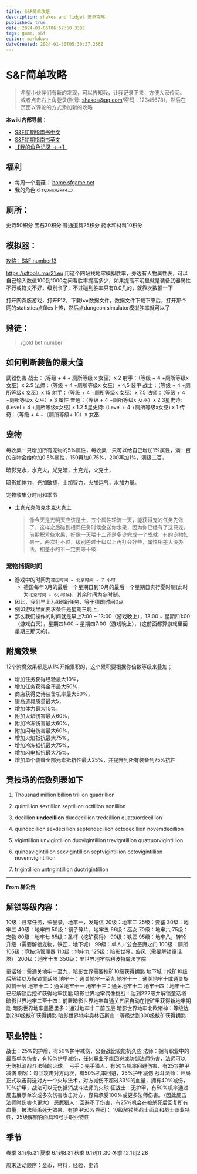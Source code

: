 ```yaml
---
title: S&F简单攻略
description: shakes and fidget 简单攻略
published: true
date: 2024-03-06T06:57:50.339Z
tags: game, s&f
editor: markdown
dateCreated: 2024-01-30T05:30:37.266Z
---
```


# S&F简单攻略
> 希望小伙伴们有新的发现，可以告知我，让我记录下来，方便大家传阅。
> 或者点击右上角登录(账号: shakes@qq.com/密码：12345678)，然后在页面以评论的方式添加新的攻略

**本wiki内部导航**：
- [S&F初期指南书中文](/personal/s-f/learningsf)
- [S&F初期指南书英文](/personal/s-f/learningsf_en)
- [【我的角色记录 →→】](/personal/s-f/mine-record)
 

## 福利
- 每周一个蘑菇： [home.sfgame.net](https://home.sfgame.net/#/stats/rankings/heroes/)
- 我的角色id `tQDwKW2k#413`
## 厕所：

史诗50积分 宝石30积分  普通道具25积分 药水和材料10积分

## 模拟器：
[攻略：S&F number13](https://en.number13.de/tag/shakes-and-fidget/)

https://sftools.mar21.eu 用这个网站找地牢模拟胜率，旁边有人物属性表，可以自己输入数值100到1000之间看胜率提高多少，如果提高不明显就是装备武器属性不行或符文不好，级别卡了，不过碰到胜率只有0.0几的，就靠次数推一下

打开网页版游戏，打开F12，下载har数据文件，数据文件下载下来后，打开那个网的statistics点files上传，然后点dungeon simulator模拟胜率就可以了

## 赌徒：

> /gold bet number



## 如何判断装备的最大值

武器伤害
战士：（等级 + 4 + 厕所等级 x 女巫）x 2
射手：（等级 + 4 +厕所等级x 女巫）x 2.5
法师：（等级 + 4 +厕所等级x 女巫）x 4,5
装甲
战士：（等级 + 4 +厕所等级x 女巫）x 15
射手：（等级 + 4 +厕所等级x 女巫）x 7.5
法师：（等级 + 4 +厕所等级x 女巫）x 3
属性
普通：（等级 + 4 +厕所等级x 女巫）x 2
3星史诗: (Level + 4 +厕所等级x女巫) x 1.2
5星史诗: (Level + 4 +厕所等级x女巫) x 1
传奇：（等级 + 4 +（厕所等级+ 10）x 女巫

## 宠物

每收集一只增加所有宠物的5%属性，每收集一只可以给自己增加1%属性，满一百的宠物会给你加0.5%属性，150再加0.75%，200再加1%，满级二百，

暗影克水，水克火，光克暗，土克光，火克土，

暗影加体力，光加敏捷，土加智力，火加运气，水加力量。

宠物收集分时间和季节

* 土克光克暗克水克火克土

  > 像今天是光明天应该是土，五个属性轮流一天，能获得宠的任务先做了，这样之后碰到相同任务时候会送你水果，因为你已经有了这只宠，前期积累些水果，好像一天喂十二还是多少完成一个成就，有的宠物如果一，两次打不过，级别差过十级以上再打会好些，属性相差大没办法，相差小的不一定要等十级

### 宠物捕捉时间
- 游戏中的时间为`德国时间 = 北京时间 - 7 小时 `
  - 德国每年3月的最后一个星期日到10月的最后一个星期日实行夏时制(此时为`北京时间 - 6小时候`)，其余时间为冬时制。
- 因此，我们早上7点刷新任务，等于德国时间0点
- 例如游戏里面要求条件是星期三晚上，
- 那么我们操作的时间就是早上7:00 ~ 13:00（游戏晚上），13:00 ~ 星期四1:00（游戏白天），星期四1:00 ~ 星期四7:00（游戏晚上），{这前面都算游戏里面星期三那天的}。

## 附魔效果

12个附魔效果都是从1%开始累积的，这个累积要根据你倍数等级来叠加；

* 增加任务获得经验最大10%，
* 增加任务获得金币最大50%，
* 商店获得史诗装备机率最大50%，
* 提高道具质量最大5，
* 增加体力最大15%，
* 附加火焰伤害最大60%，
* 附加冷冻伤害最大60%，
* 附加闪电伤害最大60%，
* 增加火焰抵抗最大75%，
* 增加冷冻抵抗最大75%，
* 增加闪电抵抗最大75%，
* 增加单个装备全部元素抵抗性最大25%，并提升到所有装备到75%抗性

## **竞技场的倍数列表如下** 

1. Thousnad million  billion   trillion   quadrillion  

2. quintillion sextillion  septillion  octillion  nonillion  

3. decillion  **undecillion**  duodecillion  tredcillion  quattuordecillion  

4. quindecillion  sexdecillion   septendecillion  octodecillion  novemdecillion  
5. vigintillion  unvigintillion   duovigintillion  trevigntillion  quattuorvigintillion  
6. quinqavigintillion  sexvigintillion  septvigintillion  octovigintillion   novemvigintillion  
7. trigintillion  untrigintillion  duotrigintillion
---- 
**From  群公告**
## 解锁等级内容：
10级：日常任务，荣誉录，地牢一，发短信
20级：地牢二
25级：要塞
30级：地牢三
40级：地牢四
50级：镜子碎片，地牢五
66级：巫女
70级：地牢六
75级：宠物
80级：地牢七
85级：圣杯（挖矿获得）
90级：铁匠
95级：地牢八，转轮升级（需要解锁宠物，铁匠，地下城）
99级：单人／公会恶魔之门
100级：厕所
105级：竞技场管理器
110级：地牢九
125级：暗影世界，旋风（需要解锁童话塔）
200级：地牢十五
350级：里世界地牢哈利波特魔法学院

童话塔：需通关地牢一至九，暗影世界需要挖矿10级获得钥匙
地下城：挖矿10级后解锁以及解锁童话塔
地牢十：通关地牢一至九
地牢十一：通关地牢十或通关旋风前十层
地牢十二：通关地牢十一
地牢十三：通关地牢十二
地牢十四：地牢十二已经解锁后挖矿获得地牢钥匙
暗影世界地牢偶像挑战：达到222级并解锁童话塔
暗影世界地牢二至十四：前置暗影世界地牢每通关五层自动在挖矿里获得新地牢钥匙
暗影世界地牢黑墨里多：通过地牢十二前五层
暗影世界地牢北欧诸神：等级达到280级挖矿获得钥匙
暗影世界地牢奥林匹斯山：等级达到300级挖矿获得钥匙

## 职业特性：
战士：25%的护盾，有50%护甲减伤，公会战比较能抗久些
法师：拥有职业中的最高单次伤害，有10%护甲减伤，任何职业不能回避或防御法师伤害，法师可以无伤抵消战斗法师的火球。
弓手：先手猎人，有50%机率回避伤害，有25%护甲减伤
刺客：每回攻击对方两次，有50%机率回避，25%护甲减伤
战斗法师：开局正式攻击前送对方一个火球法术，对方减伤不超过33%的血量，拥有40%减伤，10%护甲，战法可以无伤抵消战斗法师的火球
狂战士：无护甲，有50%机率通过反击展示单次或多次伤害攻击对方，容易承受100%或更多法师伤害。（因此反击法师时伤害也更大）
恶魔猎人：回避不了伤害，有25%机会在被杀死后回复所有血量，被法师杀死无效果，有护甲50%
祭司： 10级解锁熊战士面具和战士职业特性，25级解锁豹面具和弓手职业特性

## 季节
春季   3.1到5.31
夏季     6.1到8.31
秋季   9.1到11 .30
冬季    12.1到2.28

 
周末活动顺序：金币，材料，经验，史诗

